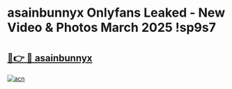 # asainbunnyx Onlyfans Leaked - New Video & Photos March 2025 !sp9s7

# <h2><a href="https://8w9z0r.iuczelnia.edu.pl?title=asainbunnyx&ref=sp9s7">🔗👉 🔴 asainbunnyx</a></h2>

[![acn](https://github.com/user-attachments/assets/0f9c940e-d8b0-45ae-aac7-cd30a18b3e1c)](https://8w9z0r.iuczelnia.edu.pl?title=asainbunnyx&ref=sp9s7)

